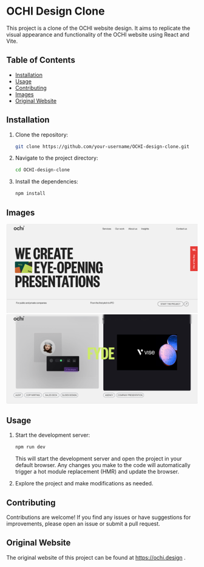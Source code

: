# OCHI Design Clone

This project is a clone of the OCHI website design. It aims to replicate the visual appearance and functionality of the OCHI website using React and Vite.

## Table of Contents

- [Installation](#installation)
- [Usage](#usage)
- [Contributing](#contributing)
- [Images](#images)
- [Original Website](#original-website)

## Installation

1. Clone the repository:

   ```bash
   git clone https://github.com/your-username/OCHI-design-clone.git
   ```

2. Navigate to the project directory:

   ```bash
   cd OCHI-design-clone
   ```

3. Install the dependencies:

   ```bash
   npm install
   ```

## Images

![Alt Text](src\assets\screenshots\ochi.design1.png)
![Alt Text](src\assets\screenshots\ochi.design2.png)

## Usage

1. Start the development server:

   ```bash
   npm run dev
   ```

   This will start the development server and open the project in your default browser. Any changes you make to the code will automatically trigger a hot module replacement (HMR) and update the browser.

2. Explore the project and make modifications as needed.

## Contributing

Contributions are welcome! If you find any issues or have suggestions for improvements, please open an issue or submit a pull request.

## Original Website

The original website of this project can be found at https://ochi.design .
